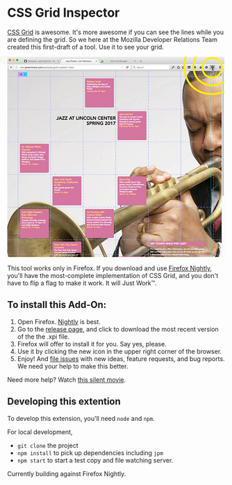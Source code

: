 # CSS Grid Inspector

[CSS Grid](https://drafts.csswg.org/css-grid/) is awesome. It's more awesome if you can see the lines while you are defining the grid. So we here at the Mozilla Developer Relations Team created this first-draft of a tool. Use it to see your grid.

![Screenshot of this tool in use](toolinaction.jpg)

This tool works only in Firefox. If you download and use [Firefox Nightly](https://nightly.mozilla.org/), you'll have the most-complete implementation of CSS Grid, and you don't have to flip a flag to make it work. It will Just Work™.

## To install this Add-On:
1. Open Firefox. [Nightly](https://nightly.mozilla.org/) is best.
2. Go to the [release page](https://github.com/potch/gridviz/releases), and click to download the most recent version of the the .xpi file.
3. Firefox will offer to install it for you. Say yes, please.
4. Use it by clicking the new icon in the upper right corner of the browser.
5. Enjoy! And [file issues](https://github.com/potch/gridviz/issues) with new ideas, feature requests, and bug reports. We need your help to make this better.

Need more help? Watch [this silent movie](howtoinstall.gif).

## Developing this extention

To develop this extension, you'll need `node` and `npm`.

For local development,

* `git clone` the project
* `npm install` to pick up dependencies including `jpm`
* `npm start` to start a test copy and file watching server.

Currently building against Firefox Nightly.
